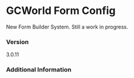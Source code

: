# GCWorld Form Config

New Form Builder System.  Still a work in progress.




### Version
3.0.11

### Additional Information
